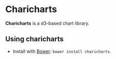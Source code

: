 # Charicharts

**Charicharts** is a d3-based chart library.

## Using charicharts
- Install with [Bower](http://bower.io): `bower install charicharts`.
